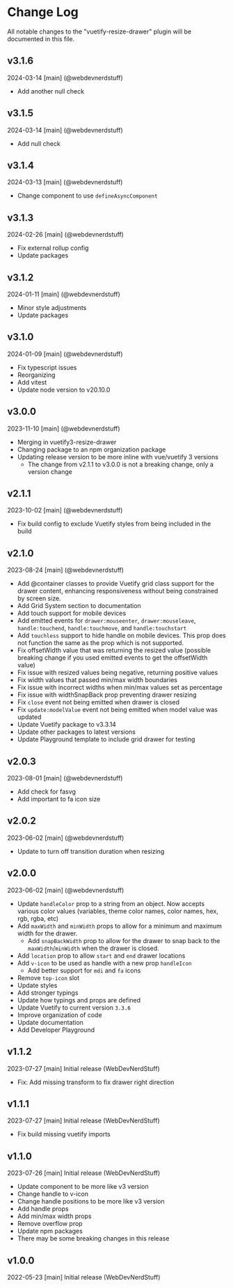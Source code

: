 # Change Log
All notable changes to the "vuetify-resize-drawer" plugin will be documented in this file.

## v3.1.6
2024-03-14
[main] (@webdevnerdstuff)
* Add another null check

## v3.1.5
2024-03-14
[main] (@webdevnerdstuff)
* Add null check

## v3.1.4
2024-03-13
[main] (@webdevnerdstuff)
* Change component to use `defineAsyncComponent`

## v3.1.3
2024-02-26
[main] (@webdevnerdstuff)
* Fix external rollup config
* Update packages

## v3.1.2
2024-01-11
[main] (@webdevnerdstuff)
* Minor style adjustments
* Update packages

## v3.1.0
2024-01-09
[main] (@webdevnerdstuff)
* Fix typescript issues
* Reorganizing
* Add vitest
* Update node version to v20.10.0

## v3.0.0
2023-11-10
[main] (@webdevnerdstuff)
* Merging in vuetify3-resize-drawer
* Changing package to an npm organization package
* Updating release version to be more inline with vue/vuetify 3 versions
  * The change from v2.1.1 to v3.0.0 is not a breaking change, only a version change

## v2.1.1
2023-10-02
[main] (@webdevnerdstuff)
* Fix build config to exclude Vuetify styles from being included in the build

## v2.1.0
2023-08-24
[main] (@webdevnerdstuff)
* Add @container classes to provide Vuetify grid class support for the drawer content, enhancing responsiveness without being constrained by screen size.
* Add Grid System section to documentation
* Add touch support for mobile devices
* Add emitted events for `drawer:mouseenter`, `drawer:mouseleave`, `handle:touchend`, `handle:touchmove`, and `handle:touchstart`
* Add `touchless` support to hide handle on mobile devices. This prop does not function the same as the prop which is not supported.
* Fix offsetWidth value that was returning the resized value (possible breaking change if you used emitted events to get the offsetWidth value)
* Fix issue with resized values being negative, returning positive values
* Fix width values that passed min/max width boundaries
* Fix issue with incorrect widths when min/max values set as percentage
* Fix issue with widthSnapBack prop preventing drawer resizing
* Fix `close` event not being emitted when drawer is closed
* Fix `update:modelValue` event not being emitted when model value was updated
* Update Vuetify package to v3.3.14
* Update other packages to latest versions
* Update Playground template to include grid drawer for testing

## v2.0.3
2023-08-01
[main] (@webdevnerdstuff)
* Add check for fasvg
* Add important to fa icon size

## v2.0.2
2023-06-02
[main] (@webdevnerdstuff)
* Update to turn off transition duration when resizing

## v2.0.0
2023-06-02
[main] (@webdevnerdstuff)
* Update `handleColor` prop to a string from an object. Now accepts various color values (variables, theme color names, color names, hex, rgb, rgba, etc)
* Add `maxWidth` and `minWidth` props to allow for a minimum and maximum width for the drawer.
  * Add `snapBackWidth` prop to allow for the drawer to snap back to the `maxWidth`/`minWidth` when the drawer is closed.
* Add `location` prop to allow `start` and `end` drawer locations
* Add `v-icon` to be used as handle with a new prop `handleIcon`
  * Add better support for `mdi` and `fa` icons
* Remove `top-icon` slot
* Update styles
* Add stronger typings
* Update how typings and props are defined
* Update Vuetify to current version `3.3.6`
* Improve organization of code
* Update documentation
* Add Developer Playground

## v1.1.2
2023-07-27
[main] Initial release (WebDevNerdStuff)
* Fix: Add missing transform to fix drawer right direction

## v1.1.1
2023-07-27
[main] Initial release (WebDevNerdStuff)
* Fix build missing vuetify imports

## v1.1.0
2023-07-26
[main] Initial release (WebDevNerdStuff)
* Update component to be more like v3 version
* Change handle to v-icon
* Change handle positions to be more like v3 version
* Add handle props
* Add min/max width props
* Remove overflow prop
* Update npm packages
* There may be some breaking changes in this release

## v1.0.0
2022-05-23
[main] Initial release (WebDevNerdStuff)
